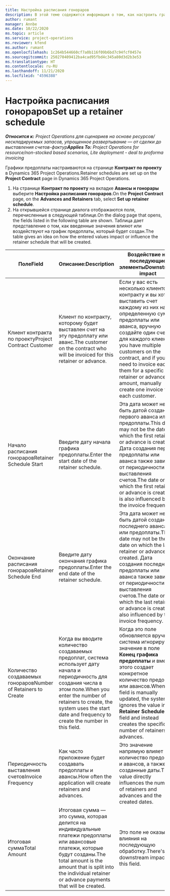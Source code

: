 ```yaml
---
title: Настройка расписания гонораров
description: В этой теме содержится информация о том, как настроить график предоплаты в Project Operations.
author: rumant
manager: Annbe
ms.date: 10/22/2020
ms.topic: article
ms.service: project-operations
ms.reviewer: kfend
ms.author: rumant
ms.openlocfilehash: 1c264b544660cf7a0b116f09b6bd7c94fcf0457e
ms.sourcegitcommit: 250270409412ba4cad95fbd4c345a80d3d2b3e53
ms.translationtype: HT
ms.contentlocale: ru-RU
ms.lasthandoff: 11/21/2020
ms.locfileid: "4596388"
---
```

# <a name="set-up-a-retainer-schedule"></a><span data-ttu-id="29cf2-103">Настройка расписания гонораров</span><span class="sxs-lookup"><span data-stu-id="29cf2-103">Set up a retainer schedule</span></span>

<span data-ttu-id="29cf2-104">_**Относится к:** Project Operations для сценариев на основе ресурсов/нескладируемых запасов, упрощенное развертывание — от сделки до выставления счетов-фактур_</span><span class="sxs-lookup"><span data-stu-id="29cf2-104">_**Applies To:** Project Operations for resource/non-stocked based scenarios, Lite deployment - deal to proforma invoicing_</span></span>

<span data-ttu-id="29cf2-105">Графики предоплаты настраиваются на странице **Контракт по проекту** в Dynamics 365 Project Operations.</span><span class="sxs-lookup"><span data-stu-id="29cf2-105">Retainer schedules are set up on the **Project Contract** page in Dynamics 365 Project Operations.</span></span>

1. <span data-ttu-id="29cf2-106">На странице **Контракт по проекту** на вкладке **Авансы и гонорары** выберите **Настройка расписания гонораров**.</span><span class="sxs-lookup"><span data-stu-id="29cf2-106">On the **Project Contract** page, on the **Advances and Retainers** tab, select **Set up retainer schedule**.</span></span>
2. <span data-ttu-id="29cf2-107">На открывшейся странице диалога отображаются поля, перечисленные в следующей таблице.</span><span class="sxs-lookup"><span data-stu-id="29cf2-107">On the dialog page that opens, the fields listed in the following table are shown.</span></span> <span data-ttu-id="29cf2-108">Таблица дает представление о том, как введенные значения влияют или воздействуют на график предоплаты, который будет создан.</span><span class="sxs-lookup"><span data-stu-id="29cf2-108">The table gives an idea on how the entered values impact or influence the retainer schedule that will be created.</span></span>

| <span data-ttu-id="29cf2-109">Поле</span><span class="sxs-lookup"><span data-stu-id="29cf2-109">Field</span></span> | <span data-ttu-id="29cf2-110">Описание:</span><span class="sxs-lookup"><span data-stu-id="29cf2-110">Description</span></span> | <span data-ttu-id="29cf2-111">Воздействие на последующие элементы</span><span class="sxs-lookup"><span data-stu-id="29cf2-111">Downstream impact</span></span> |
| --- | --- | --- |
| <span data-ttu-id="29cf2-112">Клиент контракта по проекту</span><span class="sxs-lookup"><span data-stu-id="29cf2-112">Project Contract Customer</span></span> | <span data-ttu-id="29cf2-113">Клиент по контракту, которому будет выставлен счет на эту предоплату или аванс.</span><span class="sxs-lookup"><span data-stu-id="29cf2-113">The customer on the contract who will be invoiced for this retainer or advance.</span></span> | <span data-ttu-id="29cf2-114">Если у вас есть несколько клиентов по контракту и вы хотите выставить счет каждому из них на определенную сумму предоплаты или аванса, вручную создайте один счет для каждого клиента.</span><span class="sxs-lookup"><span data-stu-id="29cf2-114">If you have multiple customers on the contract, and if you need to invoice each of them for a specific retainer or advance amount, manually create one invoice for each customer.</span></span> |
| <span data-ttu-id="29cf2-115">Начало расписания гонораров</span><span class="sxs-lookup"><span data-stu-id="29cf2-115">Retainer Schedule Start</span></span> | <span data-ttu-id="29cf2-116">Введите дату начала графика предоплаты.</span><span class="sxs-lookup"><span data-stu-id="29cf2-116">Enter the start date of the retainer schedule.</span></span> | <span data-ttu-id="29cf2-117">Эта дата может не быть датой создания первого аванса или предоплаты.</span><span class="sxs-lookup"><span data-stu-id="29cf2-117">This date may not be the date on which the first retainer or advance is created.</span></span> <span data-ttu-id="29cf2-118">Дата создания первой предоплаты или аванса также зависит от периодичности выставления счетов.</span><span class="sxs-lookup"><span data-stu-id="29cf2-118">The date on which the first retainer or advance is created, is also influenced by the invoice frequency.</span></span> |
| <span data-ttu-id="29cf2-119">Окончание расписания гонораров</span><span class="sxs-lookup"><span data-stu-id="29cf2-119">Retainer Schedule End</span></span> | <span data-ttu-id="29cf2-120">Введите дату окончания графика предоплаты.</span><span class="sxs-lookup"><span data-stu-id="29cf2-120">Enter the end date of the retainer schedule.</span></span> | <span data-ttu-id="29cf2-121">Эта дата может не быть датой создания последнего аванса или предоплаты.</span><span class="sxs-lookup"><span data-stu-id="29cf2-121">This date may not be the date on which the last retainer or advance is created.</span></span> <span data-ttu-id="29cf2-122">Дата создания последний предоплаты или аванса также зависит от периодичности выставления счетов.</span><span class="sxs-lookup"><span data-stu-id="29cf2-122">The date on which the last retainer or advance is created is also influenced by the invoice frequency.</span></span> |
| <span data-ttu-id="29cf2-123">Количество создаваемых гонораров</span><span class="sxs-lookup"><span data-stu-id="29cf2-123">Number of Retainers to Create</span></span> | <span data-ttu-id="29cf2-124">Когда вы вводите количество создаваемых предоплат, система использует дату начала и периодичность для создания числа в этом поле.</span><span class="sxs-lookup"><span data-stu-id="29cf2-124">When you enter the number of retainers to create, the system uses the start date and frequency to create the number in this field.</span></span> | <span data-ttu-id="29cf2-125">Когда это поле обновляется вручную, система игнорирует значение в поле **Конец графика предоплаты** и вместо этого создает конкретное количество предоплат или авансов.</span><span class="sxs-lookup"><span data-stu-id="29cf2-125">When this field is manually updated, the system ignores the value in the **Retainer Schedule End** field and instead creates the specific number of retainers or advances.</span></span> |
| <span data-ttu-id="29cf2-126">Периодичность выставления счетов</span><span class="sxs-lookup"><span data-stu-id="29cf2-126">Invoice Frequency</span></span> | <span data-ttu-id="29cf2-127">Как часто приложение будет создавать предоплаты и авансы.</span><span class="sxs-lookup"><span data-stu-id="29cf2-127">How often the application will create retainers and advances.</span></span> | <span data-ttu-id="29cf2-128">Это значение напрямую влияет на количество предоплат и авансов, а также на созданные даты.</span><span class="sxs-lookup"><span data-stu-id="29cf2-128">This value directly influences the number of retainers and advances and the created dates.</span></span> |
| <span data-ttu-id="29cf2-129">Итоговая сумма</span><span class="sxs-lookup"><span data-stu-id="29cf2-129">Total Amount</span></span> | <span data-ttu-id="29cf2-130">Итоговая сумма — это сумма, которая делится на индивидуальные платежи предоплаты или авансовые платежи, которые будут созданы.</span><span class="sxs-lookup"><span data-stu-id="29cf2-130">The total amount is the amount that is split into the individual retainer or advance payments that will be created.</span></span> | <span data-ttu-id="29cf2-131">Это поле не оказывает влияния на последующую обработку.</span><span class="sxs-lookup"><span data-stu-id="29cf2-131">There's no downstream impact for this field.</span></span> |
